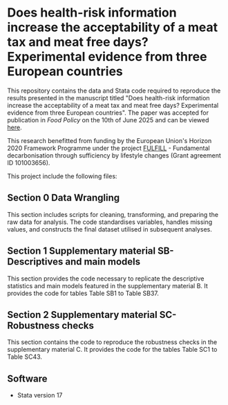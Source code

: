 # Does health-risk information increase the acceptability of a meat tax and meat free days? Experimental evidence from three European countries

This repository contains the data and Stata code required to reproduce the results presented in the manuscript titled "Does health-risk information increase the acceptability of a meat tax and meat free days? Experimental evidence from three European countries". The paper was accepted for publication in *Food Policy* on the 10th of June 2025 and can be viewed <a href="doi.org/10.1016/j.foodpol.2025.102903">here</a>.

This research benefitted from funding by the European Union's Horizon 2020 Framework Programme under the project <a href="fulfill-sufficiency.eu">FULFILL</a> - Fundamental decarbonisation through sufficiency by lifestyle changes  (Grant agreement ID 101003656).

This project include the following files:

## Section 0 Data Wrangling
This section includes scripts for cleaning, transforming, and preparing the raw data for analysis. The code standardises variables, handles missing values, and constructs the final dataset utilised in subsequent analyses.

## Section 1 Supplementary material SB-Descriptives and main models
This section provides the code necessary to replicate the descriptive statistics and main models featured in the supplementary material B. It provides the code for tables Table SB1 to Table SB37.

## Section 2 Supplementary material SC-Robustness checks
This section contains the code to reproduce the robustness checks in the supplementary material C. It provides the code for the tables Table SC1 to Table SC43. 

## Software
- Stata version 17

